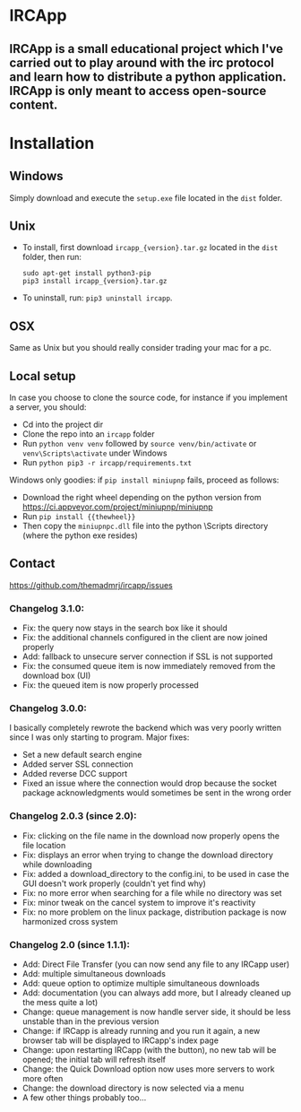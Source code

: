 # IRCApp

## IRCApp is a small educational project which I've carried out to play around with the irc protocol and learn how to distribute a python application. IRCApp is only meant to access open-source content.

# Installation

## Windows

Simply download and execute the `setup.exe` file located in the `dist` folder.

## Unix

* To install, first download `ircapp_{version}.tar.gz` located in the `dist` folder, then run:

      sudo apt-get install python3-pip
      pip3 install ircapp_{version}.tar.gz
* To uninstall, run: `pip3 uninstall ircapp`.

## OSX

Same as Unix but you should really consider trading your mac for a pc.

## Local setup
In case you choose to clone the source code, for instance if you implement a server, you should:
* Cd into the project dir
* Clone the repo into an `ircapp` folder
* Run `python venv venv` followed by `source venv/bin/activate` or `venv\Scripts\activate` under Windows
* Run `python pip3 -r ircapp/requirements.txt`

Windows only goodies: if `pip install miniupnp` fails, proceed as follows:
* Download the right wheel depending on the python version from https://ci.appveyor.com/project/miniupnp/miniupnp
* Run `pip install {{thewheel}}`
* Then copy the `miniupnpc.dll` file into the python \Scripts directory (where the python exe resides)

## Contact

https://github.com/themadmrj/ircapp/issues

### Changelog 3.1.0:

* Fix: the query now stays in the search box like it should
* Fix: the additional channels configured in the client are now joined properly
* Add: fallback to unsecure server connection if SSL is not supported
* Fix: the consumed queue item is now immediately removed from the download box (UI)
* Fix: the queued item is now properly processed

### Changelog 3.0.0:

I basically completely rewrote the backend which was very poorly written since I was only starting to program.
Major fixes:
* Set a new default search engine
* Added server SSL connection
* Added reverse DCC support
* Fixed an issue where the connection would drop because the socket package acknowledgments would sometimes be sent in the wrong order

### Changelog 2.0.3 (since 2.0):

* Fix: clicking on the file name in the download now properly opens the file location
* Fix: displays an error when trying to change the download directory while downloading
* Fix: added a download_directory to the config.ini, to be used in case the GUI doesn't work properly (couldn't yet find
  why)
* Fix: no more error when searching for a file while no directory was set
* Fix: minor tweak on the cancel system to improve it's reactivity
* Fix: no more problem on the linux package, distribution package is now harmonized cross system

### Changelog 2.0 (since 1.1.1):

* Add: Direct File Transfer (you can now send any file to any IRCapp user)
* Add: multiple simultaneous downloads
* Add: queue option to optimize multiple simultaneous downloads
* Add: documentation (you can always add more, but I already cleaned up the mess quite a lot)
* Change: queue management is now handle server side, it should be less unstable than in the previous version
* Change: if IRCapp is already running and you run it again, a new browser tab will be displayed to IRCapp's index page
* Change: upon restarting IRCapp (with the button), no new tab will be opened; the initial tab will refresh itself
* Change: the Quick Download option now uses more servers to work more often
* Change: the download directory is now selected via a menu
* A few other things probably too...
